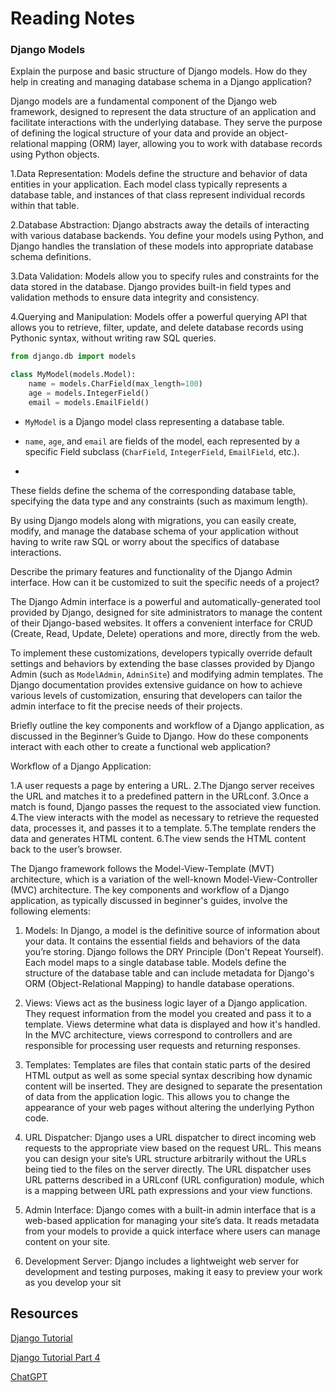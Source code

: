 # Reading Notes

### Django Models

Explain the purpose and basic structure of Django models. How do they help in creating and managing database schema in a Django application?

Django models are a fundamental component of the Django web framework, designed to represent the data structure of an application and facilitate interactions with the underlying database. They serve the purpose of defining the logical structure of your data and provide an object-relational mapping (ORM) layer, allowing you to work with database records using Python objects.

1.Data Representation: Models define the structure and behavior of data entities in your application. Each model class typically represents a database table, and instances of that class represent individual records within that table.

2.Database Abstraction: Django abstracts away the details of interacting with various database backends. You define your models using Python, and Django handles the translation of these models into appropriate database schema definitions.

3.Data Validation: Models allow you to specify rules and constraints for the data stored in the database. Django provides built-in field types and validation methods to ensure data integrity and consistency.

4.Querying and Manipulation: Models offer a powerful querying API that allows you to retrieve, filter, update, and delete database records using Pythonic syntax, without writing raw SQL queries.

```python
from django.db import models

class MyModel(models.Model):
    name = models.CharField(max_length=100)
    age = models.IntegerField()
    email = models.EmailField()

```

* `MyModel` is a Django model class representing a database table.
  
* `name`, `age`, and `email` are fields of the model, each represented by a specific Field subclass (`CharField`, `IntegerField`, `EmailField`, etc.).
* 
These fields define the schema of the corresponding database table, specifying the data type and any constraints (such as maximum length).

By using Django models along with migrations, you can easily create, modify, and manage the database schema of your application without having to write raw SQL or worry about the specifics of database interactions.

Describe the primary features and functionality of the Django Admin interface. How can it be customized to suit the specific needs of a project?

The Django Admin interface is a powerful and automatically-generated tool provided by Django, designed for site administrators to manage the content of their Django-based websites. It offers a convenient interface for CRUD (Create, Read, Update, Delete) operations and more, directly from the web. 

To implement these customizations, developers typically override default settings and behaviors by extending the base classes provided by Django Admin (such as `ModelAdmin`, `AdminSite`) and modifying admin templates. The Django documentation provides extensive guidance on how to achieve various levels of customization, ensuring that developers can tailor the admin interface to fit the precise needs of their projects.

Briefly outline the key components and workflow of a Django application, as discussed in the Beginner’s Guide to Django. How do these components interact with each other to create a functional web application?

Workflow of a Django Application:

1.A user requests a page by entering a URL.
2.The Django server receives the URL and matches it to a predefined pattern in the URLconf.
3.Once a match is found, Django passes the request to the associated view function.
4.The view interacts with the model as necessary to retrieve the requested data, processes it, and passes it to a template.
5.The template renders the data and generates HTML content.
6.The view sends the HTML content back to the user’s browser.

The Django framework follows the Model-View-Template (MVT) architecture, which is a variation of the well-known Model-View-Controller (MVC) architecture. The key components and workflow of a Django application, as typically discussed in beginner's guides, involve the following elements:

1. Models: In Django, a model is the definitive source of information about your data. It contains the essential fields and behaviors of the data you’re storing. Django follows the DRY Principle (Don't Repeat Yourself). Each model maps to a single database table. Models define the structure of the database table and can include metadata for Django's ORM (Object-Relational Mapping) to handle database operations.

2. Views: Views act as the business logic layer of a Django application. They request information from the model you created and pass it to a template. Views determine what data is displayed and how it's handled. In the MVC architecture, views correspond to controllers and are responsible for processing user requests and returning responses.

3. Templates: Templates are files that contain static parts of the desired HTML output as well as some special syntax describing how dynamic content will be inserted. They are designed to separate the presentation of data from the application logic. This allows you to change the appearance of your web pages without altering the underlying Python code.

4. URL Dispatcher: Django uses a URL dispatcher to direct incoming web requests to the appropriate view based on the request URL. This means you can design your site’s URL structure arbitrarily without the URLs being tied to the files on the server directly. The URL dispatcher uses URL patterns described in a URLconf (URL configuration) module, which is a mapping between URL path expressions and your view functions.

5. Admin Interface: Django comes with a built-in admin interface that is a web-based application for managing your site’s data. It reads metadata from your models to provide a quick interface where users can manage content on your site.

6. Development Server: Django includes a lightweight web server for development and testing purposes, making it easy to preview your work as you develop your sit

## Resources

[Django Tutorial](https://developer.mozilla.org/en-US/docs/Learn/Server-side/Django/Models)

[Django Tutorial Part 4](https://developer.mozilla.org/en-US/docs/Learn/Server-side/Django/Admin_site)

[ChatGPT](https://chat.openai.com/)